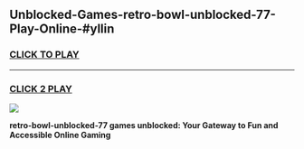 
## Unblocked-Games-retro-bowl-unblocked-77-Play-Online-#yllin
<h3>
<a href="https://premium.freeplayer.one?title=retro-bowl-unblocked-77&ref=27F">CLICK TO PLAY</a></h3>
<hr>

<h3>
<a href="https://premium.freeplayer.one?title=retro-bowl-unblocked-77&ref=27F">CLICK 2 PLAY</a>
  
</h3>

<a href="https://premium.freeplayer.one?title=retro-bowl-unblocked-77&ref=27F"><img src="https://clearcache.store/games.png"></a>


**retro-bowl-unblocked-77 games unblocked: Your Gateway to Fun and Accessible Online Gaming**
